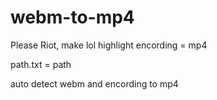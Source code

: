 # webm-to-mp4
Please Riot, make lol highlight encording = mp4

path.txt = path

auto detect webm and encording to mp4
